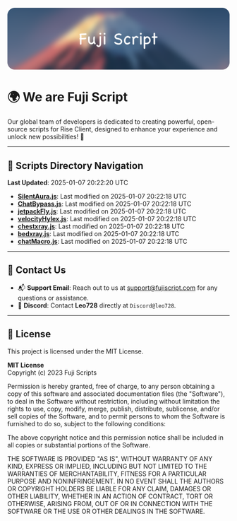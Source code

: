 ![Banner](.github/b.webp)

# 🌍 **We are Fuji Script**

Our global team of developers is dedicated to creating powerful, open-source scripts for Rise Client, designed to enhance your experience and unlock new possibilities! 🌟

---
<!-- SCRIPTS_NAVIGATION_START -->
## 📂 **Scripts Directory Navigation**

**Last Updated**: 2025-01-07 20:22:20 UTC

- **[SilentAura.js](scripts/SilentAura.js)**: Last modified on 2025-01-07 20:22:18 UTC
- **[ChatBypass.js](scripts/ChatBypass.js)**: Last modified on 2025-01-07 20:22:18 UTC
- **[jetpackFly.js](scripts/jetpackFly.js)**: Last modified on 2025-01-07 20:22:18 UTC
- **[velocityHylex.js](scripts/velocityHylex.js)**: Last modified on 2025-01-07 20:22:18 UTC
- **[chestxray.js](scripts/chestxray.js)**: Last modified on 2025-01-07 20:22:18 UTC
- **[bedxray.js](scripts/bedxray.js)**: Last modified on 2025-01-07 20:22:18 UTC
- **[chatMacro.js](scripts/chatMacro.js)**: Last modified on 2025-01-07 20:22:18 UTC

<!-- SCRIPTS_NAVIGATION_END -->

---

## 💬 **Contact Us**  
- 📬 **Support Email**: Reach out to us at [support@fujiscript.com](mailto:support@fujiscript.com) for any questions or assistance.  
- 💬 **Discord**: Contact **Leo728** directly at `Discord@leo728`.

---

## 📜 **License**

This project is licensed under the MIT License.  

**MIT License**  
Copyright (c) 2023 Fuji Scripts  

Permission is hereby granted, free of charge, to any person obtaining a copy of this software and associated documentation files (the "Software"), to deal in the Software without restriction, including without limitation the rights to use, copy, modify, merge, publish, distribute, sublicense, and/or sell copies of the Software, and to permit persons to whom the Software is furnished to do so, subject to the following conditions:  

The above copyright notice and this permission notice shall be included in all copies or substantial portions of the Software.  

THE SOFTWARE IS PROVIDED "AS IS", WITHOUT WARRANTY OF ANY KIND, EXPRESS OR IMPLIED, INCLUDING BUT NOT LIMITED TO THE WARRANTIES OF MERCHANTABILITY, FITNESS FOR A PARTICULAR PURPOSE AND NONINFRINGEMENT. IN NO EVENT SHALL THE AUTHORS OR COPYRIGHT HOLDERS BE LIABLE FOR ANY CLAIM, DAMAGES OR OTHER LIABILITY, WHETHER IN AN ACTION OF CONTRACT, TORT OR OTHERWISE, ARISING FROM, OUT OF OR IN CONNECTION WITH THE SOFTWARE OR THE USE OR OTHER DEALINGS IN THE SOFTWARE.  
